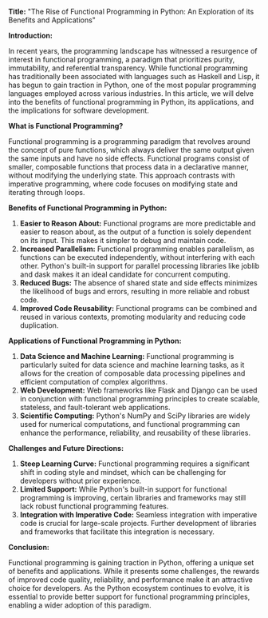 **Title:** "The Rise of Functional Programming in Python: An Exploration of its Benefits and Applications"

**Introduction:**

In recent years, the programming landscape has witnessed a resurgence of interest in functional programming, a paradigm that prioritizes purity, immutability, and referential transparency. While functional programming has traditionally been associated with languages such as Haskell and Lisp, it has begun to gain traction in Python, one of the most popular programming languages employed across various industries. In this article, we will delve into the benefits of functional programming in Python, its applications, and the implications for software development.

**What is Functional Programming?**

Functional programming is a programming paradigm that revolves around the concept of pure functions, which always deliver the same output given the same inputs and have no side effects. Functional programs consist of smaller, composable functions that process data in a declarative manner, without modifying the underlying state. This approach contrasts with imperative programming, where code focuses on modifying state and iterating through loops.

**Benefits of Functional Programming in Python:**

1. **Easier to Reason About:** Functional programs are more predictable and easier to reason about, as the output of a function is solely dependent on its input. This makes it simpler to debug and maintain code.
2. **Increased Parallelism:** Functional programming enables parallelism, as functions can be executed independently, without interfering with each other. Python's built-in support for parallel processing libraries like joblib and dask makes it an ideal candidate for concurrent computing.
3. **Reduced Bugs:** The absence of shared state and side effects minimizes the likelihood of bugs and errors, resulting in more reliable and robust code.
4. **Improved Code Reusability:** Functional programs can be combined and reused in various contexts, promoting modularity and reducing code duplication.

**Applications of Functional Programming in Python:**

1. **Data Science and Machine Learning:** Functional programming is particularly suited for data science and machine learning tasks, as it allows for the creation of composable data processing pipelines and efficient computation of complex algorithms.
2. **Web Development:** Web frameworks like Flask and Django can be used in conjunction with functional programming principles to create scalable, stateless, and fault-tolerant web applications.
3. **Scientific Computing:** Python's NumPy and SciPy libraries are widely used for numerical computations, and functional programming can enhance the performance, reliability, and reusability of these libraries.

**Challenges and Future Directions:**

1. **Steep Learning Curve:** Functional programming requires a significant shift in coding style and mindset, which can be challenging for developers without prior experience.
2. **Limited Support:** While Python's built-in support for functional programming is improving, certain libraries and frameworks may still lack robust functional programming features.
3. **Integration with Imperative Code:** Seamless integration with imperative code is crucial for large-scale projects. Further development of libraries and frameworks that facilitate this integration is necessary.

**Conclusion:**

Functional programming is gaining traction in Python, offering a unique set of benefits and applications. While it presents some challenges, the rewards of improved code quality, reliability, and performance make it an attractive choice for developers. As the Python ecosystem continues to evolve, it is essential to provide better support for functional programming principles, enabling a wider adoption of this paradigm.